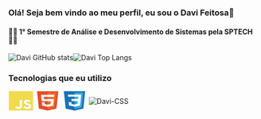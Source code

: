 

### Olá! Seja bem vindo  ao meu perfil, eu sou o Davi Feitosa👋
####  👨‍💻 1° Semestre de Análise e Desenvolvimento de Sistemas pela SPTECH 👨‍💻

![Davi GitHub stats](https://github-readme-stats.vercel.app/api?username=davifeitosa0&show_icons=true&theme=transparent)![Davi Top Langs](https://github-readme-stats.vercel.app/api/top-langs/?username=davifeitosa0&layout=compact&theme=transparent)

<h3> Tecnologias que eu utilizo</h3>
<div style="display: inline_block">
<img align="center" alt="Davi-Js" height="40" width="50" src="https://raw.githubusercontent.com/devicons/devicon/master/icons/javascript/javascript-plain.svg">
<img align="center" alt="Davi-HTML" height="40" width="50" src="https://raw.githubusercontent.com/devicons/devicon/master/icons/html5/html5-original.svg">
<img align="center" alt="Davi-CSS" height="40" width="50" src="https://raw.githubusercontent.com/devicons/devicon/master/icons/css3/css3-original.svg">  
<img align="center" alt="Davi-CSS" height="40" width="50" src="https://cdn.jsdelivr.net/gh/devicons/devicon/icons/mysql/mysql-original.svg"/>   
</div>
</div>
